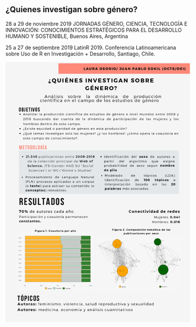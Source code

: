 ## ¿Quienes investigan sobre género? 
 
28 a 29 de noviembre 2019 JORNADAS GÉNERO, CIENCIA, TECNOLOGÍA E INNOVACIÓN: CONOCIMIENTOS ESTRATÉGICOS PARA EL DESARROLLO HUMANO Y SOSTENIBLE, Buenos Aires, Argentina

25 a 27 de septiembre 2019 LatinR 2019. Conferencia Latinoamericana sobre Uso de R en Investigación + Desarrollo, Santiago, Chile.


![alt text](https://github.com/juansokil/LatinR_2019/blob/master/03-Resultados/Quienes_Investigan_Sobre_Genero.jpg)

